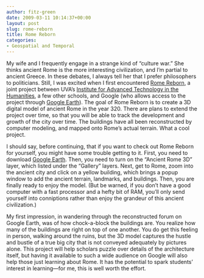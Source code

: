 ```yaml
---
author: fitz-green
date: 2009-03-11 10:14:37+00:00
layout: post
slug: rome-reborn
title: Rome Reborn
categories:
- Geospatial and Temporal
---
```


My wife and I frequently engage in a strange kind of “culture war.” She thinks ancient Rome is the more interesting civilization, and I’m partial to ancient Greece. In these debates, I always tell her that I prefer philosophers to politicians. Still, I was excited when I first encountered [Rome Reborn](http://www.romereborn.virginia.edu/), a joint project between UVA’s [Institute for Advanced Technology in the Humanities](http://www.iath.virginia.edu/), a few other schools, and Google (who allows access to the project through [Google Earth](http://earth.google.com/)). The goal of Rome Reborn is to create a 3D digital model of ancient Rome in the year 320. There are plans to extend the project over time, so that you will be able to track the development and growth of the city over time. The buildings have all been reconstructed by computer modeling, and mapped onto Rome’s actual terrain. What a cool project.




I should say, before continuing, that if you want to check out Rome Reborn for yourself, you might have some trouble getting to it. First, you need to download [Google Earth](http://earth.google.com/). Then, you need to turn on the “Ancient Rome 3D” layer, which listed under the “Gallery” layers. Next, get to Rome, zoom into the ancient city and click on a yellow building, which brings a popup window to add the ancient terrain, landmarks, and buildings. Then, you are finally ready to enjoy the model. (But be warned, if you don’t have a good computer with a fast processor and a hefty bit of RAM, you’ll only send yourself into conniptions rather than enjoy the grandeur of this ancient civilization.)




My first impression, in wandering through the reconstructed forum on Google Earth, was of how chock-a-block the buildings are. You realize how many of the buildings are right on top of one another. You do get this feeling in person, walking around the ruins, but the 3D model captures the hustle and bustle of a true big city that is not conveyed adequately by pictures alone. This project will help scholars puzzle over details of the architecture itself, but having it available to such a wide audience on Google will also help those just learning about Rome. It has the potential to spark students’ interest in learning&mdash;for me, this is well worth the effort.
